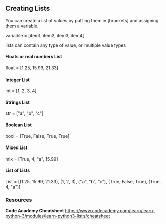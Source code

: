 ## Creating Lists 

You can create a list of values by putting them in [brackets] and assigning them a variable. 

varialble = [item1, item2, item3, item4] 

lists can contain any type of value, or multiple value types

#### Floats or real numbers List 

float = [1.25, 15.99, 21.33]

#### Integer List 

int = [1, 2, 3, 4] 

#### Strings List

str = ["a", "b", "c"] 

#### Boolean List 

bool = [True, False, True, True] 

#### Mixed List 

mix = [True, 4, "a", 15.99]

#### List of Lists 

List = [(1.25, 15.99, 21.33), (1, 2, 3), ("a", "b", "c"), (True, False, True), (True, 4, "a")] 

### Resources 
**Code Academy Cheatsheet** https://www.codecademy.com/learn/learn-python-3/modules/learn-python3-lists/cheatsheet
